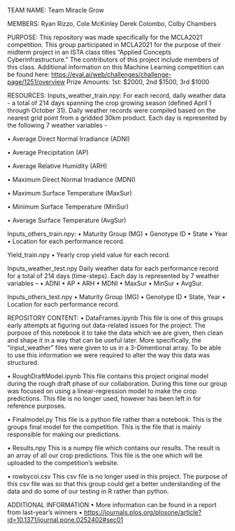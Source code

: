 TEAM NAME: Team Miracle Grow


MEMBERS: Ryan Rizzo, Cole McKinley Derek Colombo, Colby Chambers


PURPOSE: This repository was made specifically for the MCLA2021 competition. This group participated in MCLA2021 for the purpose of their midterm project in an ISTA class titles “Applied Concepts Cyberinfrastructure.” The contributors of this project include members of this class.
Additional information on this Machine Learning competition can be found here: https://eval.ai/web/challenges/challenge-page/1251/overview
Prize Amounts: 1st: $2000, 2nd $1500, 3rd $1000


RESOURCES:
Inputs_weather_train.npy:
For each record, daily weather data - a total of 214 days spanning the crop growing season (defined April 1 through October 31). Daily weather records were compiled based on the nearest grid point from a gridded 30km product. Each day is represented by the following 7 weather variables - 

•	Average Direct Normal Irradiance (ADNI)

•	Average Precipitation (AP)

•	Average Relative Humidity (ARH)

•	Maximum Direct Normal Irradiance (MDNI)

•	Maximum Surface Temperature (MaxSur)

•	Minimum Surface Temperature (MinSur)

•	Average Surface Temperature (AvgSur)


Inputs_others_train.npy:
•	Maturity Group (MG)
•	 Genotype ID
•	State
•	Year
•	Location for each performance record.

Yield_train.npy
•	Yearly crop yield value for each record.

Inputs_weather_test.npy
	 Daily weather data for each performance record for a total of 214 days (time-steps).
	 Each day is represented by 7 weather variables – 
•	ADNI
•	AP
•	ARH
•	MDNI
•	MaxSur
•	MinSur
•	AvgSur.

Inputs_others_test.npy
•	Maturity Group (MG)
•	Genotype ID
•	State, Year
•	Location for each performance record.


REPOSITORY CONTENT:
•	DataFrames.ipynb
This file is one of this groups early attempts at figuring out data-related issues for the project. The purpose of this notebook it to take the data which we are given, then clean and shape it in a way that can be useful later. More specifically, the “input_weather” files were given to us in a 3-Dimentional array. To be able to use this information we were required to alter the way this data was structured.

•	RoughDraftModel.ipynb
This file contains this project original model during the rough draft phase of our collaboration. During this time our group was focused on using a linear-regression model to make the crop predictions. This file is no longer used, however has been left in for reference purposes.

•	Finalmodel.py
This file is a python file rather than a notebook. This is the groups final model for the competition. This is the file that is mainly responsible for making our predictions.

•	Results.npy
This is a numpy file which contains our results. The result is an array of all our crop predictions. This file is the one which will be uploaded to the competition’s website.

•	rowbycol.csv
This csv file is no longer used in this project. The purpose of this csv file was so that this group could get a better understanding of the data and do some of our testing in R rather than python.

ADDITIONAL INFORMATION
•	More information can be found in a report from last-year’s winners
•	https://journals.plos.org/plosone/article?id=10.1371/journal.pone.0252402#sec01

